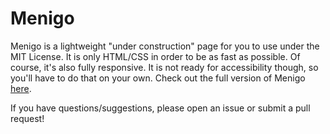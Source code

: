 # Menigo
Menigo is a lightweight "under construction" page for you to use under the MIT License. It is only HTML/CSS in order to be as fast as possible. Of course, it's also fully responsive. It is not ready for accessibility though, so you'll have to do that on your own. Check out the full version of Menigo [here](http://deanpapastrat.github.io/menigo/).

If you have questions/suggestions, please open an issue or submit a pull request!
